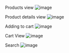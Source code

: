 Products view
![image](https://github.com/SauRaj401/flutter-assignment/assets/63998313/a0f55640-47da-4911-8593-9aeba4f22df3)

Product details view
![image](https://github.com/SauRaj401/flutter-assignment/assets/63998313/fad66a35-6f11-4651-8f23-0f8e0cac1c7a)

Adding to cart
![image](https://github.com/SauRaj401/flutter-assignment/assets/63998313/00a3e506-2dda-4697-ab17-b7992e1fc0da)

Cart View
![image](https://github.com/SauRaj401/flutter-assignment/assets/63998313/1fde20d1-ddbf-49a1-9177-fb1db9cfdcbf)

Search
![image](https://github.com/SauRaj401/flutter-assignment/assets/63998313/c2bc5170-e50c-479f-aee3-fe5798731cce)


